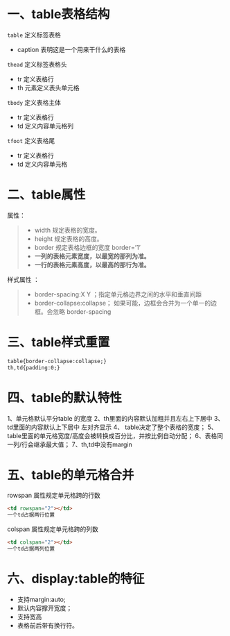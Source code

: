 # 一、table表格结构

`table` 定义标签表格 

- caption 表明这是一个用来干什么的表格

`thead` 定义标签表格头

- tr 定义表格行
- th 元素定义表头单元格<!--文字默认加粗和居中-->

`tbody` 定义表格主体

- tr 定义表格行
- td 定义内容单元格列

<!--tr里必须有td 内容都写在td里 类似ul li 如果不写tbody 浏览器会自动补全-->

`tfoot` 定义表格尾<!--用的 很少*-->

- tr 定义表格行
- td 定义内容单元格

# 二、table属性

属性：

> - width 规定表格的宽度。
> - height 规定表格的高度。
> - border 规定表格边框的宽度 border=’1’
> - **一列的表格元素宽度，以最宽的那列为准。**
> - **一行的表格元素高度，以最高的那行为准。**

样式属性 ：

> - border-spacing:X Y ；指定单元格边界之间的水平和垂直间距
> - border-collapse:collapse； 如果可能，边框会合并为一个单一的边框。会忽略 border-spacing

# 三、table样式重置

```html
table{border-collapse:collapse;}    
th,td{padding:0;}  
```

# 四、table的默认特性

1、单元格默认平分table 的宽度 
2、th里面的内容默认加粗并且左右上下居中 
3、td里面的内容默认上下居中 左对齐显示 
4、 table决定了整个表格的宽度； 
5、table里面的单元格宽度/高度会被转换成百分比，并按比例自动分配； 
6、表格同一列/行会继承最大值； 
7、th,td中没有margin

# 五、table的单元格合并

rowspan 属性规定单元格跨的行数

```html
<td rowspan="2"></td>
一个td占据两行位置
```

colspan 属性规定单元格跨的列数

```html
<td colspan="2"></td>
一个td占据两列位置
```

# 六、display:table的特征

- 支持margin:auto;
- 默认内容撑开宽度；
- 支持宽高
- 表格前后带有换行符。